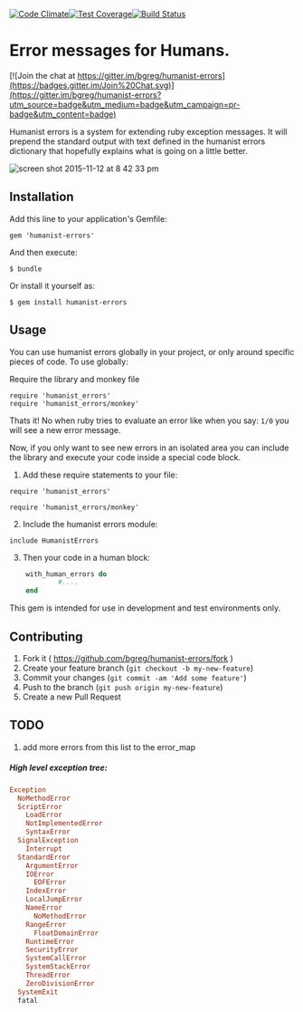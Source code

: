 [![Code Climate](https://codeclimate.com/github/bgreg/humanist-errors/badges/gpa.svg)](https://codeclimate.com/github/bgreg/humanist-errors)[![Test Coverage](https://codeclimate.com/github/bgreg/humanist-errors/badges/coverage.svg)](https://codeclimate.com/github/bgreg/humanist-errors)[![Build Status](https://travis-ci.org/bgreg/humanist-errors.svg?branch=master)](https://travis-ci.org/bgreg/humanist-errors)

# Error messages for Humans.

[![Join the chat at https://gitter.im/bgreg/humanist-errors](https://badges.gitter.im/Join%20Chat.svg)](https://gitter.im/bgreg/humanist-errors?utm_source=badge&utm_medium=badge&utm_campaign=pr-badge&utm_content=badge)

Humanist errors is a system for extending ruby exception messages.  It will prepend the standard output with text
defined in the humanist errors dictionary that hopefully explains what is going on a little better.

![screen shot 2015-11-12 at 8 42 33 pm](https://butt.githubusercontent.com/assets/3711139/11139050/3ccefb40-897f-11e5-8024-9062ce4787bf.png)


## Installation

Add this line to your application's Gemfile:

	gem 'humanist-errors'


And then execute:

    $ bundle

Or install it yourself as:

    $ gem install humanist-errors


## Usage

You can use humanist errors globally in your project, or only around specific pieces of code.
To use globally:

Require the library and monkey file

	require 'humanist_errors'
	require 'humanist_errors/monkey'

Thats it! No when ruby tries to evaluate an error like when you say: `1/0` you will see a new error message.


Now, if you only want to see new errors in an isolated area you can include the library and execute
your code inside a special code block.

1. Add these require statements to your file:

  `require 'humanist_errors'`

  `require 'humanist_errors/monkey'`
  
2. Include the humanist errors module:

  `include HumanistErrors`

3. Then your code in a human block:
```ruby
	with_human_errors do
      		#....
	end
```

This gem is intended for use in development and test environments only.

## Contributing

1. Fork it ( https://github.com/bgreg/humanist-errors/fork )
2. Create your feature branch (`git checkout -b my-new-feature`)
3. Commit your changes (`git commit -am 'Add some feature'`)
4. Push to the branch (`git push origin my-new-feature`)
5. Create a new Pull Request


## TODO
1) add more errors from this list to the error_map

##### High level exception tree:

```ruby
Exception
  NoMethodError
  ScriptError
    LoadError
    NotImplementedError
    SyntaxError
  SignalException
    Interrupt
  StandardError
    ArgumentError
    IOError
      EOFError
    IndexError
    LocalJumpError
    NameError
      NoMethodError
    RangeError
      FloatDomainError
    RuntimeError
    SecurityError
    SystemCallError
    SystemStackError
    ThreadError
    ZeroDivisionError
  SystemExit
  fatal
```
